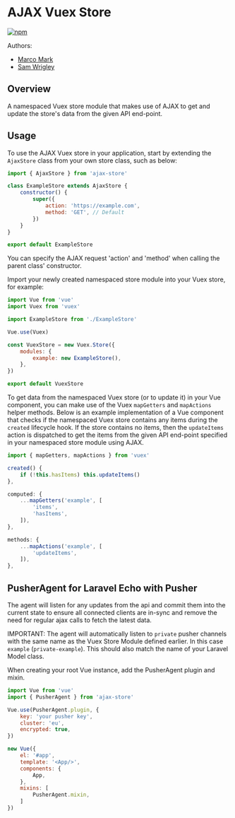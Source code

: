 # AJAX Vuex Store

[![npm](https://img.shields.io/npm/v/ajax-store.svg?style=for-the-badge)](https://www.npmjs.com/package/ajax-store)

Authors:

* [Marco Mark](mailto:marco.mark@dewsign.co.uk)
* [Sam Wrigley](mailto:sam.wrigley@dewsign.co.uk)

## Overview

A namespaced Vuex store module that makes use of AJAX to get and update the store's data from the given API end-point.

## Usage

To use the AJAX Vuex store in your application, start by extending the `AjaxStore` class from your own store class, such as below:

```js
import { AjaxStore } from 'ajax-store'

class ExampleStore extends AjaxStore {
    constructor() {
        super({
            action: 'https://example.com',
            method: 'GET', // Default
        })
    }
}

export default ExampleStore
```

You can specify the AJAX request 'action' and 'method' when calling the parent class' constructor.

Import your newly created namespaced store module into your Vuex store, for example:

```js
import Vue from 'vue'
import Vuex from 'vuex'

import ExampleStore from './ExampleStore'

Vue.use(Vuex)

const VuexStore = new Vuex.Store({
    modules: {
        example: new ExampleStore(),
    },
})

export default VuexStore
```

To get data from the namespaced Vuex store (or to update it) in your Vue component, you can make use of the Vuex `mapGetters` and `mapActions` helper methods. Below is an example implementation of a Vue component that checks if the namespaced Vuex store contains any items during the `created` lifecycle hook. If the store contains no items, then the `updateItems` action is dispatched to get the items from the given API end-point specified in your namespaced store module using AJAX.

```js
import { mapGetters, mapActions } from 'vuex'

created() {
    if (!this.hasItems) this.updateItems()
},

computed: {
    ...mapGetters('example', [
        'items',
        'hasItems',
    ]),
},

methods: {
    ...mapActions('example', [
        'updateItems',
    ]),
},
```

## PusherAgent for Laravel Echo with Pusher

The agent will listen for any updates from the api and commit them into the current state to ensure all connected clients are in-sync and remove the need for regular ajax calls to fetch the latest data.

IMPORTANT: The agent will automatically listen to `private` pusher channels with the same name as the Vuex Store Module defined earlier. In this case `example` (`private-example`). This should also match the name of your Laravel Model class.

When creating your root Vue instance, add the PusherAgent plugin and mixin.

```js
import Vue from 'vue'
import { PusherAgent } from 'ajax-store'

Vue.use(PusherAgent.plugin, {
    key: 'your pusher key',
    cluster: 'eu',
    encrypted: true,
})

new Vue({
    el: '#app',
    template: '<App/>',
    components: {
        App,
    },
    mixins: [
        PusherAgent.mixin,
    ]
})
```
